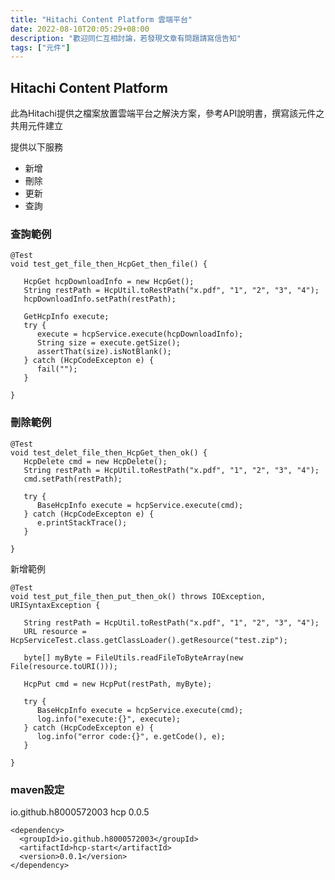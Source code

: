 ```yaml
---
title: "Hitachi Content Platform 雲端平台"
date: 2022-08-10T20:05:29+08:00
description: "歡迎同仁互相討論，若發現文章有問題請寫信告知"
tags: ["元件"]
---
```

## Hitachi Content Platform

此為Hitachi提供之檔案放置雲端平台之解決方案，參考API說明書，撰寫該元件之共用元件建立

提供以下服務

- 新增
- 刪除
- 更新
- 查詢

### 查詢範例

```
@Test
void test_get_file_then_HcpGet_then_file() {

   HcpGet hcpDownloadInfo = new HcpGet();
   String restPath = HcpUtil.toRestPath("x.pdf", "1", "2", "3", "4");
   hcpDownloadInfo.setPath(restPath);

   GetHcpInfo execute;
   try {
      execute = hcpService.execute(hcpDownloadInfo);
      String size = execute.getSize();
      assertThat(size).isNotBlank();
   } catch (HcpCodeExcepton e) {
      fail("");
   }

}
```

### 刪除範例

```
@Test
void test_delet_file_then_HcpGet_then_ok() {
   HcpDelete cmd = new HcpDelete();
   String restPath = HcpUtil.toRestPath("x.pdf", "1", "2", "3", "4");
   cmd.setPath(restPath);

   try {
      BaseHcpInfo execute = hcpService.execute(cmd);
   } catch (HcpCodeExcepton e) {
      e.printStackTrace();
   }

}
```

新增範例

```
@Test
void test_put_file_then_put_then_ok() throws IOException, URISyntaxException {

   String restPath = HcpUtil.toRestPath("x.pdf", "1", "2", "3", "4");
   URL resource = HcpServiceTest.class.getClassLoader().getResource("test.zip");

   byte[] myByte = FileUtils.readFileToByteArray(new File(resource.toURI()));

   HcpPut cmd = new HcpPut(restPath, myByte);

   try {
      BaseHcpInfo execute = hcpService.execute(cmd);
      log.info("execute:{}", execute);
   } catch (HcpCodeExcepton e) {
      log.info("error code:{}", e.getCode(), e);
   }

}
```

### maven設定

<dependency>
  <groupId>io.github.h8000572003</groupId>
  <artifactId>hcp</artifactId>
  <version>0.0.5</version>
</dependency>

```
<dependency>
  <groupId>io.github.h8000572003</groupId>
  <artifactId>hcp-start</artifactId>
  <version>0.0.1</version>
</dependency>
```
